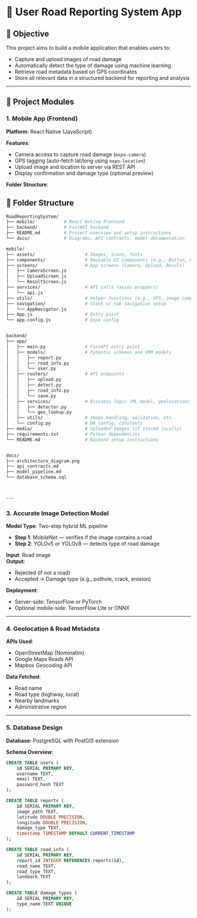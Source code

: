 # 📱 User Road Reporting System App

## 🎯 Objective

This project aims to build a mobile application that enables users to:
- Capture and upload images of road damage
- Automatically detect the type of damage using machine learning
- Retrieve road metadata based on GPS coordinates
- Store all relevant data in a structured backend for reporting and analysis

---

## 🧱 Project Modules

### 1. Mobile App (Frontend)

**Platform**: React Native (JavaScript)

**Features**:
- Camera access to capture road damage (`expo-camera`)
- GPS tagging (auto-fetch lat/long using `expo-location`)
- Upload image and location to server via REST API
- Display confirmation and damage type (optional preview)

**Folder Structure**:
## 📁 Folder Structure

```bash
RoadReportingSystem/
├── mobile/           # React Native frontend
├── backend/          # FastAPI backend
├── README.md         # Project overview and setup instructions
└── docs/             # Diagrams, API contracts, model documentation

mobile/
├── assets/                   # Images, icons, fonts
├── components/               # Reusable UI components (e.g., Button, Card)
├── screens/                  # App screens (Camera, Upload, Result)
│   ├── CameraScreen.js
│   ├── UploadScreen.js
│   └── ResultScreen.js
├── services/                 # API calls (axios wrappers)
│   └── api.js
├── utils/                    # Helper functions (e.g., GPS, image compression)
├── navigation/               # Stack or tab navigation setup
│   └── AppNavigator.js
├── App.js                    # Entry point
└── app.config.js             # Expo config


backend/
├── app/
│   ├── main.py               # FastAPI entry point
│   ├── models/               # Pydantic schemas and ORM models
│   │   ├── report.py
│   │   ├── road_info.py
│   │   └── user.py
│   ├── routers/              # API endpoints
│   │   ├── upload.py
│   │   ├── detect.py
│   │   ├── road_info.py
│   │   └── save.py
│   ├── services/             # Business logic (ML model, geolocation)
│   │   ├── detector.py
│   │   └── geo_lookup.py
│   ├── utils/                # Image handling, validation, etc.
│   └── config.py             # DB config, constants
├── media/                    # Uploaded images (if stored locally)
├── requirements.txt          # Python dependencies
└── README.md                 # Backend setup instructions


docs/
├── architecture_diagram.png
├── api_contracts.md
├── model_pipeline.md
└── database_schema.sql



---
```
### 3. Accurate Image Detection Model

**Model Type**: Two-step hybrid ML pipeline
- **Step 1**: MobileNet — verifies if the image contains a road
- **Step 2**: YOLOv5 or YOLOv8 — detects type of road damage

**Input**: Road image  
**Output**:  
- Rejected (if not a road)  
- Accepted → Damage type (e.g., pothole, crack, erosion)

**Deployment**:
- Server-side: TensorFlow or PyTorch
- Optional mobile-side: TensorFlow Lite or ONNX

---

### 4. Geolocation & Road Metadata

**APIs Used**:
- OpenStreetMap (Nominatim)
- Google Maps Roads API
- Mapbox Geocoding API

**Data Fetched**:
- Road name
- Road type (highway, local)
- Nearby landmarks
- Administrative region

---

### 5. Database Design

**Database**: PostgreSQL with PostGIS extension

**Schema Overview**:
```sql
CREATE TABLE users (
    id SERIAL PRIMARY KEY,
    username TEXT,
    email TEXT,
    password_hash TEXT
);

CREATE TABLE reports (
    id SERIAL PRIMARY KEY,
    image_path TEXT,
    latitude DOUBLE PRECISION,
    longitude DOUBLE PRECISION,
    damage_type TEXT,
    timestamp TIMESTAMP DEFAULT CURRENT_TIMESTAMP
);

CREATE TABLE road_info (
    id SERIAL PRIMARY KEY,
    report_id INTEGER REFERENCES reports(id),
    road_name TEXT,
    road_type TEXT,
    landmark TEXT
);

CREATE TABLE damage_types (
    id SERIAL PRIMARY KEY,
    type_name TEXT UNIQUE
);
